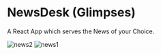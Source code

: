 # NewsDesk (Glimpses)
A React App which serves the News of your Choice.

![news2](https://user-images.githubusercontent.com/85610288/179199394-22eeef8b-aba2-48a4-93c8-d137a1aad697.PNG)
![news1](https://user-images.githubusercontent.com/85610288/179199409-561070d6-d60e-4c0e-a3d6-03731abb1ebe.PNG)
